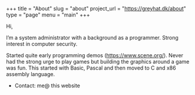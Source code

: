 +++
title = "About"
slug =  "about"
project_url = "https://greyhat.dk/about"
type = "page"
menu = "main"
+++

Hi,

I’m a system administrator with a background as a programmer. Strong interest in computer security.

Started quite early programming demos (https://www.scene.org/). Never had the strong urge to play games but building the graphics around a game was fun. This started with Basic, Pascal and then moved to C and x86 assembly language.

* Contact: me@ this website
